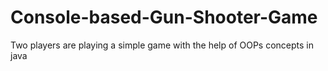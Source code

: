 # Console-based-Gun-Shooter-Game
Two players are playing a simple game with the help of OOPs concepts in java
